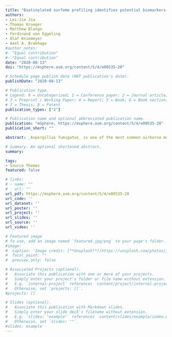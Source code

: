 ```yaml
---
title: "Biotinylated surfome profiling identifies potential biomarkers for diagnosis and therapy of Aspergillus fumigatus infection"
authors:
- Lei-Jie Jia
- Thomas Krueger
- Matthew Blango
- Ferdinand von Eggeling
- Olaf Kniemeyer
- Axel A. Brakhage
#author_notes:
#- "Equal contribution"
#- "Equal contribution"
date: "2020-08-13"
doi: "https://msphere.asm.org/content/5/4/e00535-20"

# Schedule page publish date (NOT publication's date).
publishDate: "2020-08-13"

# Publication type.
# Legend: 0 = Uncategorized; 1 = Conference paper; 2 = Journal article;
# 3 = Preprint / Working Paper; 4 = Report; 5 = Book; 6 = Book section;
# 7 = Thesis; 8 = Patent
publication_types: ["2"]

# Publication name and optional abbreviated publication name.
publication: "mSphere, https://msphere.asm.org/content/5/4/e00535-20"
publication_short: ""

abstract: _Aspergillus fumigatus_ is one of the most common airborne molds capable of causing mycoses and allergies in humans. During infection, fungal surface proteins mediate the first contact with the human immune system to evade immune responses or to induce hypersensitivity. Several methods have been established for surface proteomics (surfomics). Biotinylation coupled with liquid chromatography-tandem mass spectrometry (LC-MS/MS) identification of peptides is a particularly efficient method to identify the surface-exposed regions of proteins that potentially mediate interaction with the host. After biotinylation of surface proteins during spore germination, we detected 231 different biotinylated surface proteins (including several well-known proteins such as RodA, CcpA, and DppV; allergens; and heat shock proteins [HSPs]), as well as some previously undescribed surface proteins. The dynamic change of the surface proteome was illustrated by detection of a relatively high number of proteins exclusively at one developmental stage. Using immunofluorescence microscopy, we confirmed the surface localization of several HSPs of the HSP70 family, which may have moonlighting functions. Collectively, by comparing our data with data representative of previously published _A. fumigatus_ surface proteomes, our study generated a comprehensive data set corresponding to the _A. fumigatus_ surfome and uncovered the surface-exposed regions of many proteins on the surface of conidia or hyphae. These surface-exposed regions are candidates for direct interaction with host cells and may represent antigenic epitopes that either induce protective immune responses or mediate immune evasion. Thus, our data sets provided and compiled here represent reasonable immunotherapy and diagnostic targets for future investigations.

# Summary. An optional shortened abstract.
summary: 

tags:
- Source Themes
featured: false

# links:
# - name: ""
#   url: ""
url_pdf: https://msphere.asm.org/content/5/4/e00535-20
url_code: ''
url_dataset: ''
url_poster: ''
url_project: ''
url_slides: ''
url_source: ''
url_video: ''

# Featured image
# To use, add an image named `featured.jpg/png` to your page's folder. 
#image:
#  caption: 'Image credit: [**Unsplash**](https://unsplash.com/photos/jdD8gXaTZsc)'
#  focal_point: ""
#  preview_only: false

# Associated Projects (optional).
#   Associate this publication with one or more of your projects.
#   Simply enter your project's folder or file name without extension.
#   E.g. `internal-project` references `content/project/internal-project/index.md`.
#   Otherwise, set `projects: []`.
#projects: []

# Slides (optional).
#   Associate this publication with Markdown slides.
#   Simply enter your slide deck's filename without extension.
#   E.g. `slides: "example"` references `content/slides/example/index.md`.
#   Otherwise, set `slides: ""`.
#slides: example
---
```

